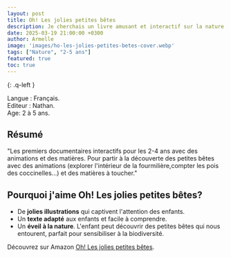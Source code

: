 ```yaml
---
layout: post
title: Oh! Les jolies petites bêtes
description: Je cherchais un livre amusant et interactif sur la nature pour mon enfant tout en lui apprenant l'importance de les observer et de respecter leur environnement.
date: 2025-03-19 21:00:00 +0300
author: Armelle
image: 'images/ho-les-jolies-petites-betes-cover.webp'
tags: ["Nature", "2-5 ans"]
featured: true
toc: true
---
```


{: .q-left }

Langue : Français.     
Editeur : Nathan.   
Age: 2 à 5 ans.

## Résumé

"Les premiers documentaires interactifs pour les 2-4 ans avec des animations et des matières.
Pour partir à la découverte des petites bêtes avec des animations (explorer l'intérieur de la fourmilière,compter les pois des coccinelles...) et des matières à toucher."

## Pourquoi j'aime Oh! Les jolies petites bêtes?

- De **jolies illustrations** qui captivent l'attention des enfants.
- Un **texte adapté** aux enfants et facile à comprendre.
- Un **éveil à la nature**. L'enfant peut découvrir des petites bêtes qui nous entourent, parfait pour sensibiliser à la biodiversité.



 Découvrez sur Amazon [Oh! Les jolies petites bêtes](https://amzn.to/3RoZ1cL).  
